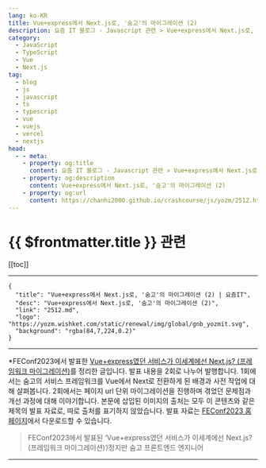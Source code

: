 ```yaml
---
lang: ko-KR
title: Vue+express에서 Next.js로, '숨고'의 마이그레이션 (2)
description: 요즘 IT 블로그 - Javascript 관련 > Vue+express에서 Next.js로, '숨고'의 마이그레이션 (2)
category: 
  - JavaScript
  - TypeScript
  - Vue
  - Next.js
tag: 
  - blog
  - js
  - javascript
  - ts
  - typescript
  - vue
  - vuejs
  - vercel
  - nextjs
head:
  - - meta:
    - property: og:title
      content: 요즘 IT 블로그 - Javascript 관련 > Vue+express에서 Next.js로, '숨고'의 마이그레이션 (2)
    - property: og:description
      content: Vue+express에서 Next.js로, '숨고'의 마이그레이션 (2)
    - property: og:url
      content: https://chanhi2000.github.io/crashcourse/js/yozm/2512.html
---
```


# {{ $frontmatter.title }} 관련

[[toc]]

---

```component VPCard
{
  "title": "Vue+express에서 Next.js로, '숨고'의 마이그레이션 (2) | 요즘IT",
  "desc": "Vue+express에서 Next.js로, '숨고'의 마이그레이션 (2)",
  "link": "2512.md",
  "logo": "https://yozm.wishket.com/static/renewal/img/global/gnb_yozmit.svg", 
  "background": "rgba(84,7,224,0.2)"
}
```

---

<VidStack src="youtube/OuqUkTFz7dc" />

*FEConf2023에서 발표한 [<FontIcon icon="fa-brands fa-youtube"/>Vue+express였던 서비스가 이세계에선 Next.js? (프레임워크 마이그레이션)](https://youtube.com/watch?v=OuqUkTFz7d)를 정리한 글입니다. 발표 내용을 2회로 나누어 발행합니다. 1회에서는 숨고의 서비스 프레임워크를 Vue에서 Next로 전환하게 된 배경과 사전 작업에 대해 살펴봅니다. 2회에서는 페이지 url 단위 마이그레이션을 진행하며 겪었던 문제점과 개선 과정에 대해 이야기합니다. 본문에 삽입된 이미지의 출처는 모두 이 콘텐츠와 같은 제목의 발표 자료로, 따로 출처를 표기하지 않았습니다. 발표 자료는 [FEConf2023 홈페이지](https://2023.feconf.kr/)에서 다운로드할 수 있습니다.

> FEConf2023에서 발표된 ‘Vue+express였던 서비스가 이세계에선 Next.js? (프레임워크 마이그레이션)’/정지만 숨고 프론트엔드 엔지니어

---

<TagLinks />